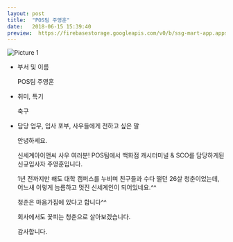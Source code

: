 ```yaml
---
layout: post
title:  "POS팀 주영훈"
date:   2018-06-15 15:39:40
preview:  https://firebasestorage.googleapis.com/v0/b/ssg-mart-app.appspot.com/o/%EB%8F%99%EA%B8%B0%EC%82%AC%EC%A7%84%2F191926.jpg?alt=media&token=de677845-d2d3-4644-bd20-fb91189fd865
---
```


![Picture 1](https://firebasestorage.googleapis.com/v0/b/ssg-mart-app.appspot.com/o/%EB%8F%99%EA%B8%B0%EC%82%AC%EC%A7%84%2F191926.jpg?alt=media&token=de677845-d2d3-4644-bd20-fb91189fd865)


* 부서 및 이름
    
    POS팀 주영훈

* 취미, 특기

    축구

* 담당 업무, 입사 포부, 사우들에게 전하고 싶은 말
 
    안녕하세요. 
    
    신세계아이앤씨 사우 여러분! POS팀에서 백화점 캐시터미널 & SCO를 담당하게된 신규입사자 주영훈입니다. 
    
    1년 전까지만 해도 대학 캠퍼스를 누비며 친구들과 수다 떨던 26살 청춘이었는데, 어느새 이렇게 늠름하고 멋진 신세계인이 되어있네요.^^ 
    
    청춘은 마음가짐에 있다고 합니다^^
     
    회사에서도 꽃피는 청춘으로 살아보겠습니다.
     
    감사합니다.